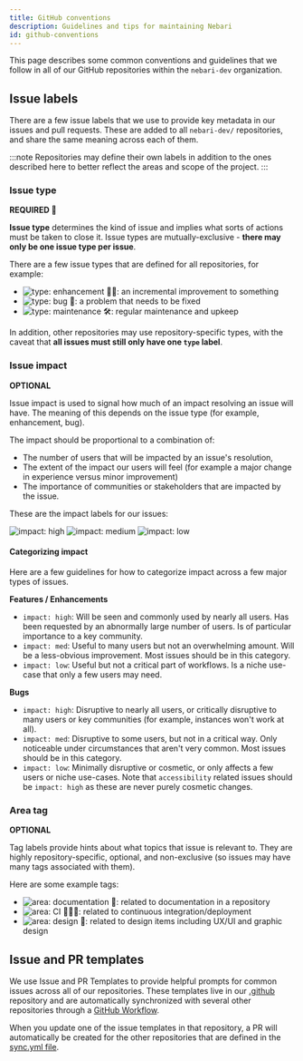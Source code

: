 ```yaml
---
title: GitHub conventions
description: Guidelines and tips for maintaining Nebari
id: github-conventions
---
```


This page describes some common conventions and guidelines that we follow in all of our GitHub repositories within the `nebari-dev` organization.

## Issue labels

There are a few issue labels that we use to provide key metadata in our issues and pull requests.
These are added to all `nebari-dev/` repositories, and share the same meaning across each of them.

:::note
Repositories may define their own labels in addition to the ones described here to better reflect the areas
and scope of the project.
:::

### Issue type

**REQUIRED :pushpin:**

**Issue type** determines the kind of issue and implies what sorts of actions must be taken to close it.
Issue types are mutually-exclusive - **there may only be one issue type per issue**.

There are a few issue types that are defined for all repositories, for example:

- ![type: enhancement 💅🏼](https://img.shields.io/badge/-type:enhancement%20💅🏼-9D73D9.svg): an incremental improvement to something
- ![type: bug 🐛](https://img.shields.io/badge/-type:bug%20🐛-9D73D9.svg): a problem that needs to be fixed
- ![type: maintenance 🛠](https://img.shields.io/badge/-type:maintenance%20🛠-9D73D9.svg): regular maintenance and upkeep

In addition, other repositories may use repository-specific types, with the caveat that **all issues must still only have one `type` label**.

### Issue impact

**OPTIONAL**

Issue impact is used to signal how much of an impact resolving an issue will have.
The meaning of this depends on the issue type (for example, enhancement, bug).

The impact should be proportional to a combination of:

- The number of users that will be impacted by an issue's resolution,
- The extent of the impact our users will feel (for example a major change in experience versus minor improvement)
- The importance of communities or stakeholders that are impacted by the issue.

These are the impact labels for our issues:

![impact: high](https://img.shields.io/badge/-impact:%20high-F2A29B.svg)
![impact: medium](https://img.shields.io/badge/-impact:%20medium-F2A29B.svg)
![impact: low](https://img.shields.io/badge/-impact:%20low-F2A29B.svg)

#### Categorizing impact

Here are a few guidelines for how to categorize impact across a few major types of issues.

**Features / Enhancements**

- `impact: high`: Will be seen and commonly used by nearly all users. Has been requested by an abnormally large number of users.
    Is of particular importance to a key community.
- `impact: med`: Useful to many users but not an overwhelming amount. Will be a less-obvious improvement.
    Most issues should be in this category.
- `impact: low`: Useful but not a critical part of workflows. Is a niche use-case that only a few users may need.

**Bugs**

- `impact: high`: Disruptive to nearly all users, or critically disruptive to many users or key communities
  (for example, instances won't work at all).
- `impact: med`: Disruptive to some users, but not in a critical way. Only noticeable under circumstances that aren't very common.
  Most issues should be in this category.
- `impact: low`: Minimally disruptive or cosmetic, or only affects a few users or niche use-cases.
  Note that `accessibility` related issues should be `impact: high` as these are never purely cosmetic changes.

### Area tag

**OPTIONAL**

Tag labels provide hints about what topics that issue is relevant to.
They are highly repository-specific, optional, and non-exclusive (so issues may have many tags associated with them).

Here are some example tags:

- ![area: documentation 📖](https://img.shields.io/badge/-area:%20documentation%20📖-6FB7BF.svg): related to documentation in a repository
- ![area: CI 👷🏽‍♀️](https://img.shields.io/badge/-area:%20ci%20👷🏽‍♀️-6FB7BF.svg): related to continuous integration/deployment
- ![area: design 🎨](https://img.shields.io/badge/-area:%20design%20🎨-6FB7BF.svg): related to design items including UX/UI and graphic design

## Issue and PR templates

We use Issue and PR Templates to provide helpful prompts for common issues across all of our repositories.
These templates live in our [.github](https://github.com/nebari-dev/.github) repository and are automatically synchronized with several other repositories through a [GitHub Workflow](https://github.com/nebari-dev/.github/blob/main/.github/workflows/sync-issue-templates.yaml).

When you update one of the issue templates in that repository, a PR will automatically be created for the other repositories that are defined in the [sync.yml file](https://github.com/nebari-dev/.github/blob/main/.github/sync.yml).
